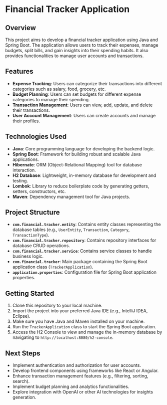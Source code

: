 # Financial Tracker Application

## Overview
This project aims to develop a financial tracker application using Java and Spring Boot. The application allows users to track their expenses, manage budgets, split bills, and gain insights into their spending habits. It also provides functionalities to manage user accounts and transactions.

## Features
- **Expense Tracking**: Users can categorize their transactions into different categories such as salary, food, grocery, etc.
- **Budget Planning**: Users can set budgets for different expense categories to manage their spending.
- **Transaction Management**: Users can view, add, update, and delete their transactions.
- **User Account Management**: Users can create accounts and manage their profiles.

## Technologies Used
- **Java**: Core programming language for developing the backend logic.
- **Spring Boot**: Framework for building robust and scalable Java applications.
- **Hibernate**: ORM (Object-Relational Mapping) tool for database interaction.
- **H2 Database**: Lightweight, in-memory database for development and testing.
- **Lombok**: Library to reduce boilerplate code by generating getters, setters, constructors, etc.
- **Maven**: Dependency management tool for Java projects.

## Project Structure
- **`com.financial.tracker.entity`**: Contains entity classes representing the database tables (e.g., `UserEntity`, `Transaction`, `Category`, `TransactionType`).
- **`com.financial.tracker.repository`**: Contains repository interfaces for database CRUD operations.
- **`com.financial.tracker.service`**: Contains service classes to handle business logic.
- **`com.financial.tracker`**: Main package containing the Spring Boot application class (`TrackerApplication`).
- **`application.properties`**: Configuration file for Spring Boot application properties.

## Getting Started
1. Clone this repository to your local machine.
2. Import the project into your preferred Java IDE (e.g., IntelliJ IDEA, Eclipse).
3. Make sure you have Java and Maven installed on your machine.
4. Run the `TrackerApplication` class to start the Spring Boot application.
5. Access the H2 Console to view and manage the in-memory database by navigating to `http://localhost:8080/h2-console`.

## Next Steps
- Implement authentication and authorization for user accounts.
- Develop frontend components using frameworks like React or Angular.
- Enhance transaction management features (e.g., filtering, sorting, search).
- Implement budget planning and analytics functionalities.
- Explore integration with OpenAI or other AI technologies for insights generation.
